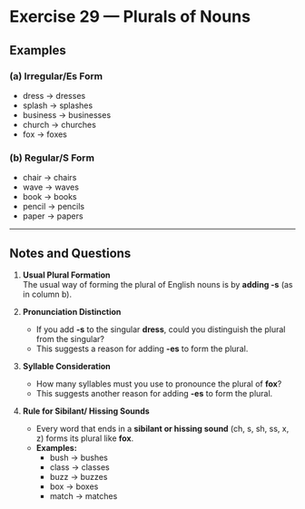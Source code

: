 # Exercise 29 — Plurals of Nouns

## Examples

### (a) Irregular/Es Form
- dress → dresses  
- splash → splashes  
- business → businesses  
- church → churches  
- fox → foxes  

### (b) Regular/S Form
- chair → chairs  
- wave → waves  
- book → books  
- pencil → pencils  
- paper → papers  

---

## Notes and Questions

1. **Usual Plural Formation**  
   The usual way of forming the plural of English nouns is by **adding -s** (as in column b).  

2. **Pronunciation Distinction**  
   - If you add **-s** to the singular **dress**, could you distinguish the plural from the singular?  
   - This suggests a reason for adding **-es** to form the plural.  

3. **Syllable Consideration**  
   - How many syllables must you use to pronounce the plural of **fox**?  
   - This suggests another reason for adding **-es** to form the plural.  

4. **Rule for Sibilant/ Hissing Sounds**  
   - Every word that ends in a **sibilant or hissing sound** (ch, s, sh, ss, x, z) forms its plural like **fox**.  
   - **Examples:**  
     - bush → bushes  
     - class → classes  
     - buzz → buzzes  
     - box → boxes  
     - match → matches  
